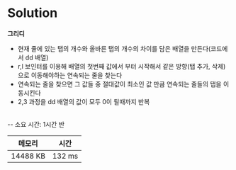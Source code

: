 # Solution

**그리디**
- 현재 줄에 있는 탭의 개수와 올바른 탭의 개수의 차이를 담은 배열을 만든다(코드에서  dd 배열)
- r,l 보인터를 이용해 배열의 첫번째 값에서 부터 시작해서 같은 방향(탭 추가, 삭제)으로 이동해야하는 연속되는 줄을 찾는다
- 연속되는 줄을 찾으면 그 값들 중 절대값이 최소인 값 만큼 연속되는 줄들의 탭을 이동시킨다 
- 2,3 과정을 dd 배열의 값이 모두 0이 될때까지 반복

</br>
-- 소요 시간: 1시간 반

|메모리|시간|
|---|---|
|14488 KB|132 ms|
